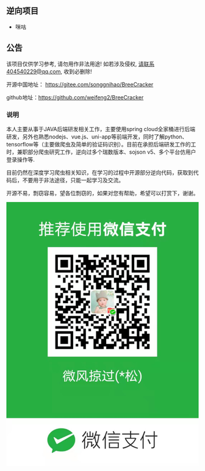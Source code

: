 

## 逆向项目

- 咪咕



## 公告

该项目仅供学习参考, 请勿用作非法用途! 如若涉及侵权, 请联系404540229@qq.com, 收到必删除!

开源中国地址： https://gitee.com/songgnihao/BreeCracker

github地址：https://github.com/weifeng2/BreeCracker



### 说明

本人主要从事于JAVA后端研发相关工作，主要使用spring cloud全家桶进行后端研发，另外也熟悉nodejs、vue.js、uni-app等前端开发，同时了解python、tensorflow等（主要做爬虫及简单的验证码识别）。目前在承担后端研发工作的工时，兼职部分爬虫研究工作，逆向过多个瑞数版本、sojson v5、多个平台仿用户登录操作等.

目前仍然在深度学习爬虫相关知识，在学习的过程中开源部分逆向代码，获取到代码后，不要用于非法途径，只能一起学习及交流。

开源不易，剽窃容易，望各位剽窃的，如果对您有帮助，希望可以打赏下，谢谢。

![](./my.jpg)
